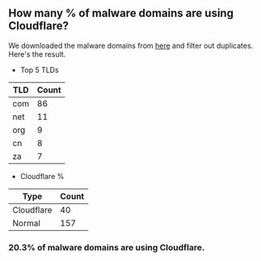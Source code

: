 ## How many % of malware domains are using Cloudflare?


We downloaded the malware domains from [here](https://urlhaus.abuse.ch) and filter out duplicates.
Here's the result.


[//]: # (start replacement)


- Top 5 TLDs

| TLD | Count |
| --- | --- |
| com | 86 |
| net | 11 |
| org | 9 |
| cn | 8 |
| za | 7 |


- Cloudflare %

| Type | Count |
| --- | --- |
| Cloudflare | 40 |
| Normal | 157 |


### 20.3% of malware domains are using Cloudflare.